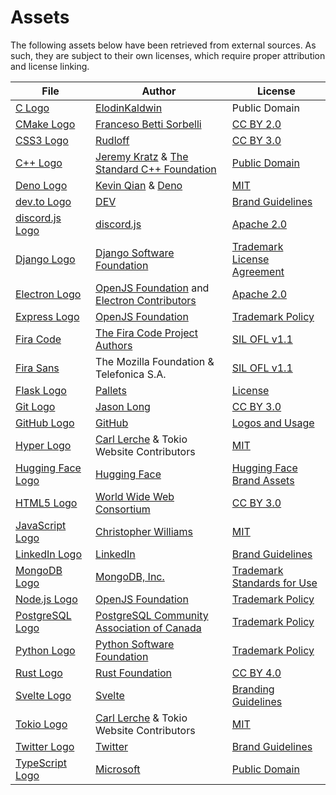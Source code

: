 # Assets

The following assets below have been retrieved from external sources. As such, they are subject to their own licenses, which require proper attribution and license linking.

File | Author | License
---- | ------ | -------
[C Logo](icons/lang/c.svg) | [ElodinKaldwin](https://commons.wikimedia.org/wiki/File:C_Programming_Language.svg) | Public Domain
[CMake Logo](icons/tech/cmake.svg) | [Franceso Betti Sorbelli](https://commons.wikimedia.org/wiki/File:Cmake.svg) | [CC BY 2.0]
[CSS3 Logo](icons/lang/css.svg) | [Rudloff](https://commons.wikimedia.org/wiki/File:CSS3_logo_and_wordmark.svg) | [CC BY 3.0]
[C++ Logo](icons/lang/cpp.svg) | [Jeremy Kratz](https://jeremykratz.com/) & [The Standard C++ Foundation](https://isocpp.org/home/terms-of-use) | [Public Domain](https://isocpp.org/home/terms-of-use)
[Deno Logo](icons/tech/deno.svg) | [Kevin Qian](https://ksm.sh/) & [Deno](https://deno.com/) | [MIT](https://github.com/denoland/dotland/blob/925ae4fd931935f8ea479a61b8bfaa97584c1feb/LICENSE)
[dev.to Logo](icons/social/dev.svg) | [DEV](https://dev.to/) | [Brand Guidelines](https://dev.to/brand)
[discord.js Logo](icons/lib/discord.js.svg) | [discord.js](https://discord.js.org/) | [Apache 2.0](https://github.com/discordjs/discord.js/blob/6aba9e99eb92429ed84a010a2051e658d0c641c4/packages/discord.js/LICENSE)
[Django Logo](icons/lib/django.svg) | [Django Software Foundation](https://www.djangoproject.com/foundation/) | [Trademark License Agreement](https://www.djangoproject.com/trademarks/)
[Electron Logo](icons/lib/electron.svg) | [OpenJS Foundation] and [Electron Contributors](https://www.electronjs.org/) | [Apache 2.0](https://github.com/electron/website/blob/fd468b519b67488a872060ff7c0b037f73e16de4/LICENSE)
[Express Logo](icons/lib/express.svg) | [OpenJS Foundation] | [Trademark Policy][OpenJS Foundation Trademark Policy]
[Fira Code](fonts/Fira-Code/) | [The Fira Code Project Authors](https://github.com/tonsky/FiraCode) | [SIL OFL v1.1](./src/fonts/Fira-Code/OFL.txt)
[Fira Sans](fonts/Fira-Sans/) | The Mozilla Foundation & Telefonica S.A. | [SIL OFL v1.1](./src/fonts/Fira-Sans/OFL.txt)
[Flask Logo](icons/lib/flask.svg) | [Pallets](https://palletsprojects.com/p/flask/) | [License](https://github.com/pallets/flask/blob/7ed89d3f9d2207c9a607f5dcdce106c0278e1332/artwork/LICENSE.rst)
[Git Logo](icons/tech/git.svg) | [Jason Long](https://jasonlong.me/) | [CC BY 3.0]
[GitHub Logo](icons/social/github.svg) | [GitHub](https://github.com) | [Logos and Usage](https://github.com/logos)
[Hyper Logo](icons/lib/hyper.svg) | [Carl Lerche] & Tokio Website Contributors | [MIT][MIT Tokio]
[Hugging Face Logo](icons/lib/huggingface.svg) | [Hugging Face](https://huggingface.co/) | [Hugging Face Brand Assets](https://huggingface.co/brand)
[HTML5 Logo](icons/lang/html.svg) | [World Wide Web Consortium](https://www.w3.org/) | [CC BY 3.0]
[JavaScript Logo](icons/lang/js.svg) | [Christopher Williams](https://www.voodootikigod.com/) | [MIT](https://github.com/voodootikigod/logo.js/blob/1544bdeed6d618a6cfe4f0650d04ab8d9cfa76d9/LICENSE)
[LinkedIn Logo](icons/social/linkedin.svg) | [LinkedIn](https://www.linkedin.com/) | [Brand Guidelines](https://brand.linkedin.com/)
[MongoDB Logo](icons/tech/mongo.svg) | [MongoDB, Inc.](https://www.mongodb.com/) | [Trademark Standards for Use](https://www.mongodb.com/legal/trademark-usage-guidelines)
[Node.js Logo](icons/tech/node.svg) | [OpenJS Foundation] | [Trademark Policy][OpenJS Foundation Trademark Policy]
[PostgreSQL Logo](icons/tech/postgres.svg) | [PostgreSQL Community Association of Canada](https://www.postgres.ca/) | [Trademark Policy](https://www.postgresql.org/about/policies/trademarks/)
[Python Logo](icons/lang/python.svg) | [Python Software Foundation](https://www.python.org/psf-landing/) | [Trademark Policy](https://www.python.org/psf/trademarks/)
[Rust Logo](icons/lang/rust.svg) | [Rust Foundation](https://foundation.rust-lang.org/) | [CC BY 4.0]
[Svelte Logo](icons/lib/svelte.svg) | [Svelte](https://svelte.dev/) | [Branding Guidelines](https://github.com/sveltejs/branding/blob/c4dfca6743572087a6aef0e109ffe3d95596e86a/README.md)
[Tokio Logo](icons/lib/tokio.svg) | [Carl Lerche] & Tokio Website Contributors | [MIT][MIT Tokio]
[Twitter Logo](icons/social/twitter.svg) | [Twitter](https://twitter.com/) | [Brand Guidelines](https://about.twitter.com/en/who-we-are/brand-toolkit)
[TypeScript Logo](icons/lang/ts.svg) | [Microsoft](https://www.typescriptlang.org/) | [Public Domain](https://www.typescriptlang.org/branding/)

[Carl Lerche]: https://carllerche.com/
[OpenJS Foundation]: https://openjsf.org/
[OpenJS Foundation Trademark Policy]: https://trademark-policy.openjsf.org/
[MIT Tokio]: https://github.com/tokio-rs/website/blob/f4226811e9804c133667631c0564e499e1b4deff/LICENSE
[CC BY 2.0]: https://creativecommons.org/licenses/by/2.0/
[CC BY 3.0]: https://creativecommons.org/licenses/by/3.0/
[CC BY 4.0]: https://creativecommons.org/licenses/by/4.0/
